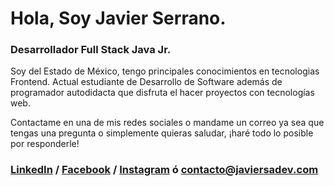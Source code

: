 # Hola, Soy Javier Serrano.

### Desarrollador Full Stack Java Jr.

Soy del Estado de México, tengo principales conocimientos en tecnologias Frontend. Actual estudiante de Desarrollo de Software además de programador autodidacta que disfruta el hacer proyectos con tecnologías web.

Contactame en una de mis redes sociales o mandame un correo ya sea que tengas una pregunta o simplemente quieras saludar, ¡haré todo lo posible por responderle!


### [LinkedIn](https://www.linkedin.com/in/javiersadev/) / [Facebook](https://www.facebook.com/JavierSADev) / [Instagram](https://www.instagram.com/javiersadev/) ó contacto@javiersadev.com




<!--
**JavierSerranoAlvarado/JavierSerranoAlvarado** is a ✨ _special_ ✨ repository because its `README.md` (this file) appears on your GitHub profile.

Here are some ideas to get you started:

- 🔭 I’m currently working on ...
- 🌱 I’m currently learning ...
- 👯 I’m looking to collaborate on ...
- 🤔 I’m looking for help with ...
- 💬 Ask me about ...
- 📫 How to reach me: ...
- 😄 Pronouns: ...
- ⚡ Fun fact: ...
-->
